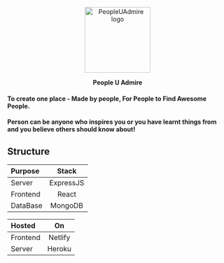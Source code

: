 <p align="center">
  <img src="https://people-u-admire.netlify.app/favicon.PNG" alt="PeopleUAdmire logo" width="150"/>
</p>
<p align="center">
  <strong>People U Admire</strong>
</p>
 

#### To create one place - Made by people, For People to Find Awesome People.

#### Person can be anyone who inspires you or you have learnt things from and you believe others should know about!

## Structure

| Purpose |      Stack            |
| :------- | :-------------------: |
| Server   |      ExpressJS        |
| Frontend |         React         |
| DataBase |        MongoDB        |


| Hosted |      On            |
| :------- | :-------------------: |
| Frontend |       Netlify         |
| Server   |       Heroku          |
